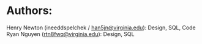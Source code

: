 # Authors:
Henry Newton (ineeddspelchek / han5jn@virginia.edu): Design, SQL, Code\
Ryan Nguyen (rtn8fwq@virginia.edu): Design, SQL
